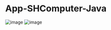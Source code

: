# App-SHComputer-Java
![image](https://user-images.githubusercontent.com/86103959/226875823-abda97ea-7f0f-4dec-bc98-f3373e1f0460.png)
![image](https://user-images.githubusercontent.com/86103959/226875952-57d1f880-01a9-4d20-a834-d90a56d1ebf3.png)
